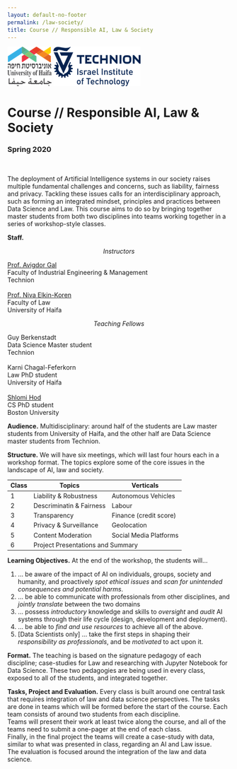 ```yaml
---
layout: default-no-footer
permalink: /law-society/
title: Course // Responsible AI, Law & Society
---
```


![](University-of-Haifa.png)
![](Technion.png)

# Course // Responsible AI, Law & Society
### Spring 2020

<br />

The deployment of Artificial Intelligence systems in our society raises multiple fundamental challenges and concerns, such as liability, fairness and privacy. Tackling these issues calls for an interdisciplinary approach, such as forming an integrated mindset, principles and practices between Data Science and Law. This course aims to do so by bringing together master students from both two disciplines into teams working together in a series of workshop-style classes.

**Staff.**

<div style="text-align: center;"><em>Instructors</em></div>

<a href="https://agp.iem.technion.ac.il/avigal/">Prof. Avigdor Gal</a>  
Faculty of Industrial Engineering &amp; Management  
Technion
<br/><br/>
<a href="http://law.haifa.ac.il/index.php/en/faculty-elkiniva">Prof. Niva Elkin-Koren</a>  
Faculty of Law  
University of Haifa

<div style="text-align: center;"><em>Teaching Fellows</em></div>

Guy Berkenstadt  
Data Science Master student  
Technion
<br/><br/>
Karni Chagal-Feferkorn  
Law PhD student  
University of Haifa
<br/><br/>
<a href="https://shlomi.hod.xyz/">Shlomi Hod</a>  
CS PhD student  
Boston University

**Audience.** Multidisciplinary: around half of the students are Law master students from University of Haifa, and the other half are Data Science master students from Technion.

**Structure.** We will have six meetings, which will last four hours each in a workshop format. The topics explore some of the core issues in the landscape of AI, law and society. 


<table class="tg">
<thead>
  <tr>
    <th class="tg-0pky">Class</th>
    <th class="tg-0pky">Topics</th>
    <th class="tg-0pky">Verticals</th>
  </tr>
</thead>
<tbody>
  <tr>
    <td class="tg-0pky">1</td>
    <td class="tg-0pky">Liability &amp; Robustness</td>
    <td class="tg-0pky">Autonomous Vehicles </td>
  </tr>
  <tr>
    <td class="tg-0pky">2</td>
    <td class="tg-0pky">Descriminatin &amp; Fairness </td>
    <td class="tg-0pky">Labour</td>
  </tr>
  <tr>
    <td class="tg-0pky">3</td>
    <td class="tg-0pky">Transparency</td>
    <td class="tg-0pky">Finance (credit score)</td>
  </tr>
  <tr>
    <td class="tg-0pky">4</td>
    <td class="tg-0pky">Privacy &amp; Surveillance</td>
    <td class="tg-0pky">Geolocation</td>
  </tr>
  <tr>
    <td class="tg-0pky">5</td>
    <td class="tg-0pky">Content Moderation </td>
    <td class="tg-0pky">Social Media Platforms </td>
  </tr>
  <tr>
    <td class="tg-0pky">6</td>
    <td class="tg-0pky" colspan="2">Project Presentations and Summary</td>

  </tr>
</tbody>
</table>

**Learning Objectives.** At the end of the workshop, the students will…

1. … be aware of the impact of AI on individuals, groups, society and humanity, and proactively *spot ethical issues* and *scan for unintended consequences and potential harms*.
1. … be able to communicate with professionals from other disciplines, and *jointly translate* between the two domains
1. … possess *introductory* knowledge and skills to *oversight* and *audit* AI systems through their life cycle (design, development and deployment).
1. … be able to *find and use resources* to achieve all of the above.
1. [Data Scientists only] … take the first steps in shaping their *responsibility as professionals*, and be *motivated* to act upon it.

**Format.** The teaching is based on the signature pedagogy of each discipline; case-studies for Law and researching with Jupyter Notebook for Data Science. These two pedagogies are being used in every class, exposed to all of the students, and integrated together.

**Tasks, Project and Evaluation.** Every class is built around one central task that requires integration of law and data science perspectives. The tasks are done in teams which will be formed before the start of the course. Each team consists of around two students from each discipline.  
Teams will present their work at least twice along the course, and all of the teams need to submit a one-pager at the end of each class.  
Finally, in the final project the teams will create a case-study with data, similar to what was presented in class, regarding an AI and Law issue.  
The evaluation is focused  around the integration of the law and data science.




